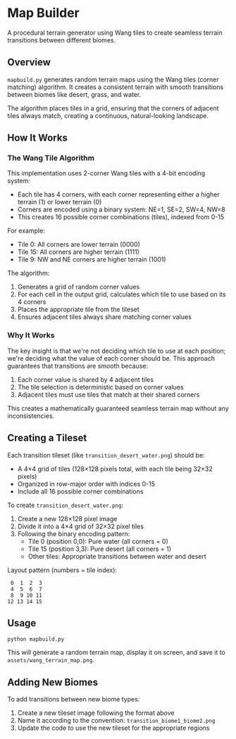 # Map Builder

A procedural terrain generator using Wang tiles to create seamless terrain transitions between different biomes.

## Overview

`mapbuild.py` generates random terrain maps using the Wang tiles (corner matching) algorithm. It creates a consistent terrain with smooth transitions between biomes like desert, grass, and water.

The algorithm places tiles in a grid, ensuring that the corners of adjacent tiles always match, creating a continuous, natural-looking landscape.

## How It Works

### The Wang Tile Algorithm

This implementation uses 2-corner Wang tiles with a 4-bit encoding system:
- Each tile has 4 corners, with each corner representing either a higher terrain (1) or lower terrain (0)
- Corners are encoded using a binary system: NE=1, SE=2, SW=4, NW=8
- This creates 16 possible corner combinations (tiles), indexed from 0-15

For example:
- Tile 0: All corners are lower terrain (0000)
- Tile 15: All corners are higher terrain (1111)
- Tile 9: NW and NE corners are higher terrain (1001)

The algorithm:
1. Generates a grid of random corner values
2. For each cell in the output grid, calculates which tile to use based on its 4 corners
3. Places the appropriate tile from the tileset
4. Ensures adjacent tiles always share matching corner values

### Why It Works

The key insight is that we're not deciding which tile to use at each position; we're deciding what the value of each corner should be. This approach guarantees that transitions are smooth because:

1. Each corner value is shared by 4 adjacent tiles
2. The tile selection is deterministic based on corner values
3. Adjacent tiles must use tiles that match at their shared corners

This creates a mathematically guaranteed seamless terrain map without any inconsistencies.

## Creating a Tileset

Each transition tileset (like `transition_desert_water.png`) should be:
- A 4×4 grid of tiles (128×128 pixels total, with each tile being 32×32 pixels)
- Organized in row-major order with indices 0-15
- Include all 16 possible corner combinations

To create `transition_desert_water.png`:

1. Create a new 128×128 pixel image
2. Divide it into a 4×4 grid of 32×32 pixel tiles
3. Following the binary encoding pattern:
   - Tile 0 (position 0,0): Pure water (all corners = 0)
   - Tile 15 (position 3,3): Pure desert (all corners = 1)
   - Other tiles: Appropriate transitions between water and desert

Layout pattern (numbers = tile index):
```
 0  1  2  3
 4  5  6  7
 8  9 10 11
12 13 14 15
```

## Usage

```
python mapbuild.py
```

This will generate a random terrain map, display it on screen, and save it to `assets/wang_terrain_map.png`.

## Adding New Biomes

To add transitions between new biome types:
1. Create a new tileset image following the format above
2. Name it according to the convention: `transition_biome1_biome2.png`
3. Update the code to use the new tileset for the appropriate regions 